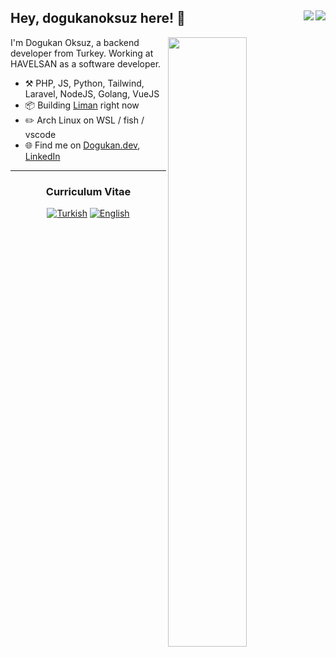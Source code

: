 ## Hey, dogukanoksuz here! :wave: <img align="right" src="https://badges.frapsoft.com/os/v2/open-source.svg?v=103"><img align="right" src="https://visitor-badge.laobi.icu/badge?page_id=dogukanoksuz.dogukanoksuz">
[<img align="right" width="50%" src="https://github-readme-stats.vercel.app/api?username=dogukanoksuz&theme=dark&show_icons=true&hide=contribs">](https://metrics.lecoq.io/dogukanoksuz?template=classic)

I'm Dogukan Oksuz, a backend developer from Turkey. Working at HAVELSAN as a software developer.

-   :hammer_and_pick: PHP, JS, Python, Tailwind, Laravel, NodeJS, Golang, VueJS
-   :package: Building [Liman](https://github.com/limanmys) right now
-   :pencil2: Arch Linux on WSL / fish / vscode
-   :globe_with_meridians: Find me on <a 
href="https://dogukan.dev" target="_blank">Dogukan.dev</a>, <a 
href="https://www.linkedin.com/in/dogukanoksuz" target="_blank">LinkedIn</a> 

---

<h3 align="center">Curriculum Vitae</h3> 
<p align="center">
  <a 
href="https://dogukan.dev/documents/1/cv_30082021_tr.pdf" target="_blank"><img alt="Turkish" 
src="https://img.shields.io/badge/Turkish-%2312100E?style=for-the-badge" /></a> 
  <a 
href="https://dogukan.dev/documents/1/Do%C4%9Fukan's%20Resume.pdf" target="_blank"><img alt="English" 
src="https://img.shields.io/badge/English-%2312100E?style=for-the-badge" /></a>
</p>
